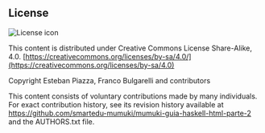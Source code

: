 ## License
![License icon](https://licensebuttons.net/l/by-sa/3.0/88x31.png)

This content is distributed under Creative Commons License Share-Alike, 4.0. [https://creativecommons.org/licenses/by-sa/4.0/](https://creativecommons.org/licenses/by-sa/4.0)

Copyright Esteban Piazza, Franco  Bulgarelli and contributors

This content consists of voluntary contributions made by many
individuals. For exact contribution history, see its revision history
available at https://github.com/smartedu-mumuki/mumuki-guia-haskell-html-parte-2 and the AUTHORS.txt file.

